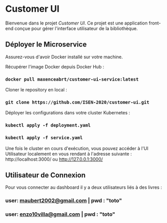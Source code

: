 # Customer UI

Bienvenue dans le projet *Customer UI*. Ce projet est une application front-end conçue pour gérer l'interface utilisateur de la bibliothèque.

## Déployer le Microservice

Assurez-vous d'avoir Docker installé sur votre machine.

Récupérer l'image Docker depuis Docker Hub :

### `docker pull maxenceabrt/customer-ui-service:latest`

Cloner le repository en local :

### `git clone https://github.com/ISEN-2020/customer-ui.git`

Déployer les configurations dans votre cluster Kubernetes :

### `kubectl apply -f deployment.yaml`
### `kubectl apply -f service.yaml`

Une fois le cluster en cours d'exécution, vous pouvez accéder à l'UI Utilisateur localement en vous rendant à l'adresse suivante : http://localhost:3000/ ou http://127.0.0.1:3000/

## Utilisateur de Connexion
Pour vous connecter au dashboard il y a deux utilisateurs liés à des livres :
### user: maubert2002@gmail.com | pwd : "toto"
### user: enzo10villa@gmail.com | pwd : "toto"
